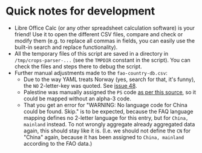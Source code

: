 # Quick notes for development

* Libre Office Calc (or any other spreadsheet calculation software) is your friend! Use it to open the different CSV files, compare and check or modify them (e.g. to replace all commas in fields, you can easily use the built-in search and replace functionality).
* All the temporary files of this script are saved in a directory in `/tmp/crops-parser-...` (see the `TMPDIR` constant in the script). You can check the files and steps there to debug the script.
* Further manual adjustments made to the `fao-country-db.csv`:
  * Due to the way YAML treats Norway (yes, search for that, it's funny), the `NO` 2-letter-key was quoted. See [issue 48](https://github.com/rugk/crops-parser/issues/48).
  * Palestine was manually assigned the `PS` code [as per this source](https://github.com/lukes/ISO-3166-Countries-with-Regional-Codes/blob/master/all/all.csv), so it could be mapped without an alpha-3 code.
  * That you get an error for "WARNING: No language code for China could be found. Skip." is to be expected, because the FAQ language mapping defines no 2-letter language for this entry, but for `China, mainland` instead. To not wrongly aggregate already aggregated data again, this should stay like it is. (I.e. we should not define the `CN` for "China" again, because it has been assigned to `China, mainland` according to the FAO data.)
